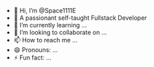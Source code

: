 - 👋 Hi, I’m @Space1111E
- 👀 A passionant self-taught Fullstack Developer 
- 🌱 I’m currently learning ...
- 💞️ I’m looking to collaborate on ...
- 📫 How to reach me ...
- 😄 Pronouns: ...
- ⚡ Fun fact: ...

<!---
Space1111E/Space1111E is a ✨ special ✨ repository because its `README.md` (this file) appears on your GitHub profile.
You can click the Preview link to take a look at your changes.
--->
